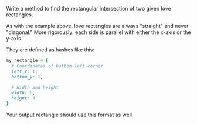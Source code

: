 Write a method to find the rectangular intersection of two given love rectangles.

As with the example above, love rectangles are always "straight" and never "diagonal." More rigorously: each side is parallel with either the x-axis or the y-axis.

They are defined as hashes like this:

```ruby
my_rectangle = {
  # Coordinates of bottom-left corner
  left_x: 1,
  bottom_y: 1,

  # Width and height
  width: 6,
  height: 3
}
```

Your output rectangle should use this format as well.
